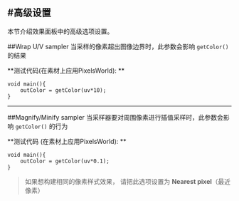 #高级设置
---
本节介绍效果面板中的高级选项设置。

##Wrap U/V sampler
当采样的像素超出图像边界时，此参数会影响 ```getColor()``` 的结果

**测试代码(在素材上应用PixelsWorld): **

```glsl:wrap_uv_sampler.shader
void main(){
	outColor = getColor(uv*10);
}
```
---

##Magnify/Minify sampler
当采样器要对周围像素进行插值采样时，此参数会影响 ```getColor()``` 的行为

**测试代码 (在素材上应用PixelsWorld): **

```glsl:wrap_uv_sampler.shader
void main(){
	outColor = getColor(uv*0.1);
}
```

> 如果想构建相同的像素样式效果， 请把此选项设置为 **Nearest pixel**（最近像素）